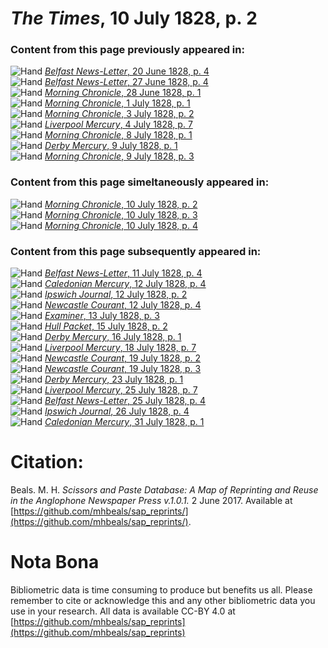 # *The Times*, 10 July 1828, p. 2  
  
### Content from this page previously appeared in:  
![Hand](http://scissorsandpaste.net/wp-content/uploads/2017/06/smallhandpointer.png) [*Belfast News-Letter*, 20 June 1828, p. 4](https://mhbeals.github.io/sap_html/Belfast-News-Letter/Belfast-News-Letter-20-June-1828-p-4)  
![Hand](http://scissorsandpaste.net/wp-content/uploads/2017/06/smallhandpointer.png) [*Belfast News-Letter*, 27 June 1828, p. 4](https://mhbeals.github.io/sap_html/Belfast-News-Letter/Belfast-News-Letter-27-June-1828-p-4)  
![Hand](http://scissorsandpaste.net/wp-content/uploads/2017/06/smallhandpointer.png) [*Morning Chronicle*, 28 June 1828, p. 1](https://mhbeals.github.io/sap_html/Morning-Chronicle/Morning-Chronicle-28-June-1828-p-1)  
![Hand](http://scissorsandpaste.net/wp-content/uploads/2017/06/smallhandpointer.png) [*Morning Chronicle*, 1 July 1828, p. 1](https://mhbeals.github.io/sap_html/Morning-Chronicle/Morning-Chronicle-1-July-1828-p-1)  
![Hand](http://scissorsandpaste.net/wp-content/uploads/2017/06/smallhandpointer.png) [*Morning Chronicle*, 3 July 1828, p. 2](https://mhbeals.github.io/sap_html/Morning-Chronicle/Morning-Chronicle-3-July-1828-p-2)  
![Hand](http://scissorsandpaste.net/wp-content/uploads/2017/06/smallhandpointer.png) [*Liverpool Mercury*, 4 July 1828, p. 7](https://mhbeals.github.io/sap_html/Liverpool-Mercury/Liverpool-Mercury-4-July-1828-p-7)  
![Hand](http://scissorsandpaste.net/wp-content/uploads/2017/06/smallhandpointer.png) [*Morning Chronicle*, 8 July 1828, p. 1](https://mhbeals.github.io/sap_html/Morning-Chronicle/Morning-Chronicle-8-July-1828-p-1)  
![Hand](http://scissorsandpaste.net/wp-content/uploads/2017/06/smallhandpointer.png) [*Derby Mercury*, 9 July 1828, p. 1](https://mhbeals.github.io/sap_html/Derby-Mercury/Derby-Mercury-9-July-1828-p-1)  
![Hand](http://scissorsandpaste.net/wp-content/uploads/2017/06/smallhandpointer.png) [*Morning Chronicle*, 9 July 1828, p. 3](https://mhbeals.github.io/sap_html/Morning-Chronicle/Morning-Chronicle-9-July-1828-p-3)  
  
### Content from this page simeltaneously appeared in:  
![Hand](http://scissorsandpaste.net/wp-content/uploads/2017/06/smallhandpointer.png) [*Morning Chronicle*, 10 July 1828, p. 2](https://mhbeals.github.io/sap_html/Morning-Chronicle/Morning-Chronicle-10-July-1828-p-2)  
![Hand](http://scissorsandpaste.net/wp-content/uploads/2017/06/smallhandpointer.png) [*Morning Chronicle*, 10 July 1828, p. 3](https://mhbeals.github.io/sap_html/Morning-Chronicle/Morning-Chronicle-10-July-1828-p-3)  
![Hand](http://scissorsandpaste.net/wp-content/uploads/2017/06/smallhandpointer.png) [*Morning Chronicle*, 10 July 1828, p. 4](https://mhbeals.github.io/sap_html/Morning-Chronicle/Morning-Chronicle-10-July-1828-p-4)  
  
### Content from this page subsequently appeared in:  
![Hand](http://scissorsandpaste.net/wp-content/uploads/2017/06/smallhandpointer.png) [*Belfast News-Letter*, 11 July 1828, p. 4](https://mhbeals.github.io/sap_html/Belfast-News-Letter/Belfast-News-Letter-11-July-1828-p-4)  
![Hand](http://scissorsandpaste.net/wp-content/uploads/2017/06/smallhandpointer.png) [*Caledonian Mercury*, 12 July 1828, p. 4](https://mhbeals.github.io/sap_html/Caledonian-Mercury/Caledonian-Mercury-12-July-1828-p-4)  
![Hand](http://scissorsandpaste.net/wp-content/uploads/2017/06/smallhandpointer.png) [*Ipswich Journal*, 12 July 1828, p. 2](https://mhbeals.github.io/sap_html/Ipswich-Journal/Ipswich-Journal-12-July-1828-p-2)  
![Hand](http://scissorsandpaste.net/wp-content/uploads/2017/06/smallhandpointer.png) [*Newcastle Courant*, 12 July 1828, p. 4](https://mhbeals.github.io/sap_html/Newcastle-Courant/Newcastle-Courant-12-July-1828-p-4)  
![Hand](http://scissorsandpaste.net/wp-content/uploads/2017/06/smallhandpointer.png) [*Examiner*, 13 July 1828, p. 3](https://mhbeals.github.io/sap_html/Examiner/Examiner-13-July-1828-p-3)  
![Hand](http://scissorsandpaste.net/wp-content/uploads/2017/06/smallhandpointer.png) [*Hull Packet*, 15 July 1828, p. 2](https://mhbeals.github.io/sap_html/Hull-Packet/Hull-Packet-15-July-1828-p-2)  
![Hand](http://scissorsandpaste.net/wp-content/uploads/2017/06/smallhandpointer.png) [*Derby Mercury*, 16 July 1828, p. 1](https://mhbeals.github.io/sap_html/Derby-Mercury/Derby-Mercury-16-July-1828-p-1)  
![Hand](http://scissorsandpaste.net/wp-content/uploads/2017/06/smallhandpointer.png) [*Liverpool Mercury*, 18 July 1828, p. 7](https://mhbeals.github.io/sap_html/Liverpool-Mercury/Liverpool-Mercury-18-July-1828-p-7)  
![Hand](http://scissorsandpaste.net/wp-content/uploads/2017/06/smallhandpointer.png) [*Newcastle Courant*, 19 July 1828, p. 2](https://mhbeals.github.io/sap_html/Newcastle-Courant/Newcastle-Courant-19-July-1828-p-2)  
![Hand](http://scissorsandpaste.net/wp-content/uploads/2017/06/smallhandpointer.png) [*Newcastle Courant*, 19 July 1828, p. 3](https://mhbeals.github.io/sap_html/Newcastle-Courant/Newcastle-Courant-19-July-1828-p-3)  
![Hand](http://scissorsandpaste.net/wp-content/uploads/2017/06/smallhandpointer.png) [*Derby Mercury*, 23 July 1828, p. 1](https://mhbeals.github.io/sap_html/Derby-Mercury/Derby-Mercury-23-July-1828-p-1)  
![Hand](http://scissorsandpaste.net/wp-content/uploads/2017/06/smallhandpointer.png) [*Liverpool Mercury*, 25 July 1828, p. 7](https://mhbeals.github.io/sap_html/Liverpool-Mercury/Liverpool-Mercury-25-July-1828-p-7)  
![Hand](http://scissorsandpaste.net/wp-content/uploads/2017/06/smallhandpointer.png) [*Belfast News-Letter*, 25 July 1828, p. 4](https://mhbeals.github.io/sap_html/Belfast-News-Letter/Belfast-News-Letter-25-July-1828-p-4)  
![Hand](http://scissorsandpaste.net/wp-content/uploads/2017/06/smallhandpointer.png) [*Ipswich Journal*, 26 July 1828, p. 4](https://mhbeals.github.io/sap_html/Ipswich-Journal/Ipswich-Journal-26-July-1828-p-4)  
![Hand](http://scissorsandpaste.net/wp-content/uploads/2017/06/smallhandpointer.png) [*Caledonian Mercury*, 31 July 1828, p. 1](https://mhbeals.github.io/sap_html/Caledonian-Mercury/Caledonian-Mercury-31-July-1828-p-1)  


# Citation: 

Beals. M. H. *Scissors and Paste Database: A Map of Reprinting and Reuse in the Anglophone Newspaper Press v.1.0.1.* 2 June 2017. Available at [https://github.com/mhbeals/sap_reprints/](https://github.com/mhbeals/sap_reprints/). 

# Nota Bona

Bibliometric data is time consuming to produce but benefits us all. Please remember to cite or acknowledge this and any other bibliometric data you use in your research. All data is available CC-BY 4.0 at [https://github.com/mhbeals/sap_reprints](https://github.com/mhbeals/sap_reprints)